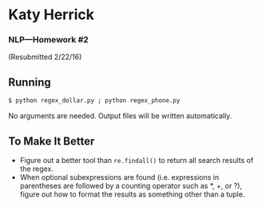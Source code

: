 # Katy Herrick
### NLP—Homework #2
(Resubmitted 2/22/16)

## Running
```sh
$ python regex_dollar.py ; python regex_phone.py
```
No arguments are needed. Output files will be written automatically.

## To Make It Better
* Figure out a better tool than `re.findall()` to return all search results of the regex.
* When optional subexpressions are found (i.e. expressions in parentheses are followed by a counting operator such as *, +, or ?), figure out how to format the results as something other than a tuple.

